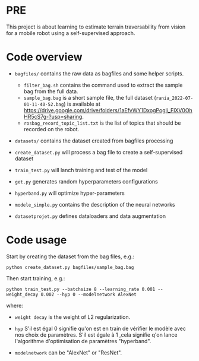 # PRE

This project is about learning to estimate terrain traversability from vision for a mobile robot using a self-supervised approach.


# Code overview

- `bagfiles/` contains the raw data as bagfiles and some helper scripts.
  - `filter_bag.sh` contains the command used to extract the sample bag from the full data.
  - `sample_bag.bag` is a short sample file, the full dataset (`rania_2022-07-01-11-40-52.bag`) is available at https://drive.google.com/drive/folders/1aEfvWY1DxogPogli_FlXV0OhHR5cS7g-?usp=sharing. 
  - `rosbag_record_topic_list.txt` is the list of topics that should be recorded on the robot. 

- `datasets/` contains the dataset created from bagfiles processing

- `create_dataset.py` will process a bag file to create a self-supervised dataset

- `train_test.py` will lanch training and test of the model

- `get.py` generates random hyperparameters configurations

- `hyperband.py` will optimize hyper-parameters

- `modele_simple.py` contains the description of the neural networks

- `datasetprojet.py` defines dataloaders and data augmentation

# Code usage

Start by creating the dataset from the bag files, e.g.:

`python create_dataset.py bagfiles/sample_bag.bag`

Then start training, e.g.:

`python train_test.py --batchsize 8 --learning_rate 0.001 --weight_decay 0.002 --hyp 0 --modelnetwork AlexNet`

where:

- `weight decay` is the weight of L2 regularization.

- `hyp` S'il est égal 0 signifie qu'on est en train de vérifier le modèle avec nos choix de paramètres. S'il est égale à 1 ,cela signifie q'on lance l'algorithme d'optimisation de paramètres "hyperband".

- `modelnetwork` can be "AlexNet" or "ResNet".

